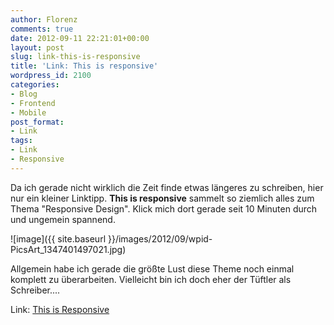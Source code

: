 ```yaml
---
author: Florenz
comments: true
date: 2012-09-11 22:21:01+00:00
layout: post
slug: link-this-is-responsive
title: 'Link: This is responsive'
wordpress_id: 2100
categories:
- Blog
- Frontend
- Mobile
post_format:
- Link
tags:
- Link
- Responsive
---
```


Da ich gerade nicht wirklich die Zeit finde etwas längeres zu schreiben, hier nur ein kleiner Linktipp. **This is responsive** sammelt so ziemlich alles zum Thema "Responsive Design". Klick mich dort gerade seit 10 Minuten durch und ungemein spannend.





![image]({{ site.baseurl }}/images/2012/09/wpid-PicsArt_1347401497021.jpg)





Allgemein habe ich gerade die größte Lust diese Theme noch einmal komplett zu überarbeiten. Vielleicht bin ich doch eher der Tüftler als Schreiber....





Link: [This is Responsive](http://bradfrost.github.com/this-is-responsive/index.html)



